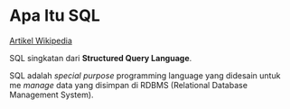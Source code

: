 Apa Itu SQL
===========

[Artikel Wikipedia](http://en.wikipedia.org/wiki/SQL)

SQL singkatan dari **Structured Query Language**.

SQL adalah _special purpose_ programming language yang
didesain untuk me _manage_ data yang disimpan di RDBMS
(Relational Database Management System).


